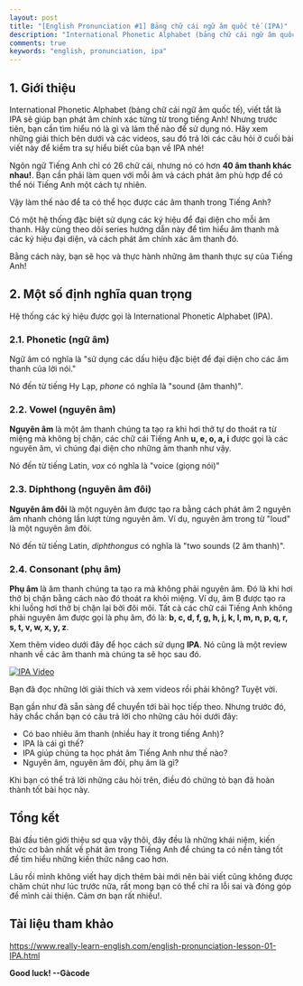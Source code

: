 ```yaml
---
layout: post
title: "[English Pronunciation #1] Bảng chữ cái ngữ âm quốc tế (IPA)"
description: "International Phonetic Alphabet (bảng chữ cái ngữ âm quốc tế), viết tắt là IPA sẽ giúp bạn phát âm chính xác từng từ trong tiếng Anh! Nhưng trước tiên, bạn cần tìm hiểu nó là gì..."
comments: true
keywords: "english, pronunciation, ipa"
---
```


## 1. Giới thiệu
International Phonetic Alphabet (bảng chữ cái ngữ âm quốc tế), viết tắt là IPA sẽ giúp bạn phát âm chính xác từng từ trong tiếng Anh! Nhưng trước tiên, bạn cần tìm hiểu nó là gì và làm thế nào để sử dụng nó. Hãy xem những giải thích bên dưới và các videos, sau đó trả lời các câu hỏi ở cuối bài viết này để kiểm tra sự hiểu biết của bạn về IPA nhé!

Ngôn ngữ Tiếng Anh chỉ có 26 chữ cái, nhưng nó có hơn **40 âm thanh khác nhau!**. Bạn cần phải làm quen với mỗi âm và cách phát âm phù hợp để có thể nói Tiếng Anh một cách tự nhiên.

Vậy làm thế nào để ta có thể học được các âm thanh trong Tiếng Anh?

Có một hệ thống đặc biệt sử dụng các ký hiệu để đại diện cho mỗi âm thanh. Hãy cùng theo dõi series hướng dẫn này để tìm hiểu âm thanh mà các ký hiệu đại diện, và cách phát âm chính xác âm thanh đó.

Bằng cách này, bạn sẽ học và thực hành những âm thanh thực sự của Tiếng Anh! 

## 2. Một số định nghĩa quan trọng
Hệ thống các ký hiệu được gọi là International Phonetic Alphabet (IPA).

### 2.1. Phonetic (ngữ âm)
Ngữ âm có nghĩa là "sử dụng các dấu hiệu đặc biệt để đại diện cho các âm thanh của lời nói."

Nó đến từ tiếng Hy Lạp, *phone* có nghĩa là "sound (âm thanh)".

### 2.2. Vowel (nguyên âm)
**Nguyên âm** là một âm thanh chúng ta tạo ra khi hơi thở tự do thoát ra từ miệng mà không bị chặn, các chữ cái Tiếng Anh **u, e, o, a, i** được gọi là các nguyên âm, vì chúng đại diện cho những âm thanh như vậy.

Nó đến từ tiếng Latin, *vox*  có nghĩa là "voice (giọng nói)"

### 2.3. Diphthong (nguyên âm đôi)
**Nguyên âm đôi** là một nguyên âm được tạo ra bằng cách phát âm 2 nguyên âm nhanh chóng lần lượt từng nguyên âm. Ví dụ, nguyên âm trong từ "loud" là một nguyên âm đôi.

Nó đến từ tiếng Latin, *diphthongus* có nghĩa là "two sounds (2 âm thanh)".

### 2.4. Consonant (phụ âm)
**Phụ âm** là âm thanh chúng ta tạo ra mà không phải nguyên âm. Đó là khi hơi thở bị chặn bằng cách nào đó thoát ra khỏi miệng. Ví dụ, âm B được tạo ra khi luồng hơi thở bị chặn lại bởi đôi môi. Tất cả các chữ cái Tiếng Anh không phải nguyên âm được gọi là phụ âm, đó là: **b, c, d, f, g, h, j, k, l, m, n, p, q, r, s, t, v, w, x, y, z**.

Xem thêm video dưới đây để học cách sử dụng **IPA**. Nó cũng là một review nhanh về các âm thanh mà chúng ta sẽ học sau đó.

[![IPA Video](https://benative.vn/uploads/tin-tuc/2018_07/bang-phien-am-tieng-anh-ipa.jpg)](https://www.youtube.com/watch?v=cJG0uErf8WY)

Bạn đã đọc những lời giải thích và xem videos rồi phải không? Tuyệt vời.

Bạn gần như đã sẵn sàng để chuyển tới bài học tiếp theo. Nhưng trước đó, hãy chắc chắn bạn có câu trả lời cho những câu hỏi dưới đây:

* Có bao nhiêu âm thanh (nhiều hay ít trong tiếng Anh)?
* IPA là cái gì thế?
* IPA giúp chúng ta học phát âm Tiếng Anh như thế nào?
* Nguyên âm, nguyên âm đôi, phụ âm là gì?

Khi bạn có thể trả lời những câu hỏi trên, điều đó chứng tỏ bạn đã hoàn thành tốt bài học này.

## Tổng kết
Bài đầu tiên giới thiệu sơ qua vậy thôi, đây đều là những khái niệm, kiến thức cơ bản nhất về phát âm trong Tiếng Anh để chúng ta có nền tảng tốt để tìm hiểu những kiến thức nâng cao hơn. 

Lâu rồi mình không viết hay dịch thêm bài mới nên bài viết cũng không được chăm chút như lúc trước nữa, rất mong bạn có thể chỉ ra lỗi sai và đóng góp để mình cải thiện. Cảm ơn bạn rất nhiều!.

## Tài liệu tham khảo
https://www.really-learn-english.com/english-pronunciation-lesson-01-IPA.html

**Good luck! --Gàcode**

